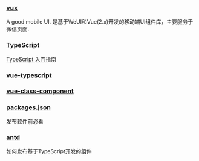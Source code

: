 ### [vux](https://vux.li/#/)
A good mobile UI. 是基于WeUI和Vue(2.x)开发的移动端UI组件库，主要服务于微信页面.

### [TypeScript](http://www.typescriptlang.org/)

[TypeScript 入门指南](https://cnodejs.org/topic/5954a747ff46b8a921c947af)

### [vue-typescript](https://cn.vuejs.org/v2/guide/typescript.html#声明-Vue-插件补充的类型)

### [vue-class-component](https://github.com/vuejs/vue-class-component#vue-class-component)

### [packages.json](https://yarn.bootcss.com/docs/package-json.html)

发布软件前必看

### [antd](https://github.com/ant-design/ant-design/)

如何发布基于TypeScript开发的组件
